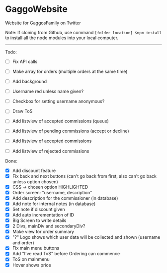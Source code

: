 # GaggoWebsite
Website for GaggosFamily on Twitter

Note: If cloning from Github, use command 
`[folder location] $npm install`
to install all the node modules into your local computer.

---

Todo: 
- [ ] Fix API calls

- [ ] Make array for orders (multiple orders at the same time)

- [ ] Add background

- [ ] Username red unless name given? 
- [ ] Checkbox for setting username anonymous?

- [ ] Draw ToS
- [ ] Add listview of accepted commissions (queue)
- [ ] Add listview of pending commissions (accept or decline)
- [ ] Add listview of accepted commissions
- [ ] Add listview of rejected commissions

Done:
- [x] Add discount feature
- [x] Fix back and next buttons (can't go back from first, also can't go back unless option chosen)
- [x] CSS -> chosen option HIGHLIGHTED
- [x] Order screen: "username, description" 
- [x] Add description for the commissioner (in database)
- [x] Add note for internal notes (in database)
- [x] Set note if discount given
- [x] Add auto incrementation of ID 
- [x] Big Screen to write details
- [x] 2 Divs, mainDiv and secondaryDiv?
- [x] Make view for order summary
- [x] "?" Logo shows which user data will be collected and shown (username and order)
- [x] Fix main menu buttons
- [x] Add "I've read ToS" before Ordering can commence
- [x] ToS on mainmenu
- [x] Hover shows price